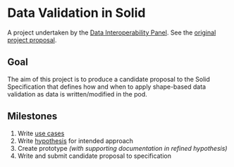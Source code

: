 # Data Validation in Solid

A project undertaken by the [Data Interoperability Panel](https://github.com/solid/data-interoperability-panel). See the [original project proposal](https://github.com/solid/data-interoperability-panel/issues/1).

## Goal

The aim of this project is to produce a candidate proposal to the Solid Specification that defines how and when to apply shape-based data validation as data is written/modified in the pod.

## Milestones

1. Write [use cases](use-cases.md)
2. Write [hypothesis](hypothesis.md) for intended approach
3. Create prototype *(with supporting documentation in refined hypothesis)*
4. Write and submit candidate proposal to specification
